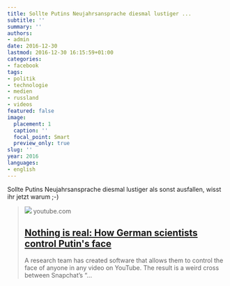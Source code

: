```yaml
---
title: Sollte Putins Neujahrsansprache diesmal lustiger ...
subtitle: ''
summary: ''
authors:
- admin
date: 2016-12-30
lastmod: 2016-12-30 16:15:59+01:00
categories:
- facebook
tags:
- politik
- technologie
- medien
- russland
- videos
featured: false
image:
  placement: 1
  caption: ''
  focal_point: Smart
  preview_only: true
slug: ''
year: 2016
languages:
- english
---
```


Sollte Putins Neujahrsansprache diesmal lustiger als sonst ausfallen, wisst ihr jetzt warum ;-)
> [![](https://i.ytimg.com/vi/ttGUiwfTYvg/maxresdefault.jpg)](https://www.youtube.com/watch?v=ttGUiwfTYvg)
> youtube.com
> ## [Nothing is real: How German scientists control Putin's face](https://www.youtube.com/watch?v=ttGUiwfTYvg)
>
>A research team has created software that allows them to control the face of anyone in any video on YouTube. The result is a weird cross between Snapchat’s “...